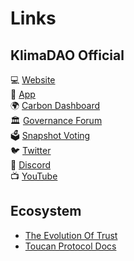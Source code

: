 # Links

## KlimaDAO Official

💻 [Website](https://klimadao.finance/)\
🌲 [App](https://app.klimadao.finance/)\
🌍 [Carbon Dashboard](https://carbon.klimadao.finance/)\
🏛️ [Governance Forum](https://forum.klimadao.finance/)\
🗳️ [Snapshot Voting](https://snapshot.org/#/klimadao.eth)\
🐦 [Twitter](https://twitter.com/klimadao) \
💬 [Discord](https://discord.gg/klimadao) \
📺 [YouTube](https://www.youtube.com/@KlimaDAOfinance)

## Ecosystem

* [The Evolution Of Trust](https://ncase.me/trust)
* [Toucan Protocol Docs](https://docs.toucan.earth/protocol/introduction/defi-refi)

